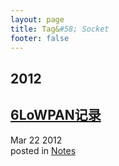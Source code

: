 ```yaml
---
layout: page
title: Tag&#58; Socket
footer: false
---
```


<div id="blog-archives" class="category">
<h2>2012</h2>

<article>
<h1><a href="/blog/2012/03/22/linux_cc2420_6lowpan/index.html">6LoWPAN记录</a></h1>
<time datetime="2012-03-22T00:00:00-06:00" pubdate><span class='month'>Mar</span> <span class='day'>22</span> <span class='year'>2012</span></time>
<footer>
<span class="categories">posted in 
<a href='/blog/categories/notes/'>Notes</a></span>
</footer>
</article>
</div>
